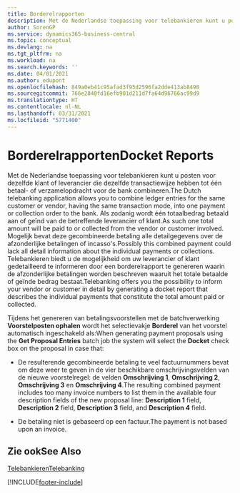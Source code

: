 ```yaml
---
title: Borderelrapporten
description: Met de Nederlandse toepassing voor telebankieren kunt u posten voor dezelfde klant of leverancier die dezelfde transactiewijze hebben tot één betaal- of verzamelopdracht voor de bank combineren.
author: SorenGP
ms.service: dynamics365-business-central
ms.topic: conceptual
ms.devlang: na
ms.tgt_pltfrm: na
ms.workload: na
ms.search.keywords: ''
ms.date: 04/01/2021
ms.author: edupont
ms.openlocfilehash: 849a0eb41c95afad3f95d2596fa2dde413ab8490
ms.sourcegitcommit: 766e2840fd16efb901d211d7fa64d96766ac99d9
ms.translationtype: HT
ms.contentlocale: nl-NL
ms.lasthandoff: 03/31/2021
ms.locfileid: "5771400"
---
```

# <a name="docket-reports"></a><span data-ttu-id="180a9-103">Borderelrapporten</span><span class="sxs-lookup"><span data-stu-id="180a9-103">Docket Reports</span></span>
<span data-ttu-id="180a9-104">Met de Nederlandse toepassing voor telebankieren kunt u posten voor dezelfde klant of leverancier die dezelfde transactiewijze hebben tot één betaal- of verzamelopdracht voor de bank combineren.</span><span class="sxs-lookup"><span data-stu-id="180a9-104">The Dutch telebanking application allows you to combine ledger entries for the same customer or vendor, having the same transaction mode, into one payment or collection order to the bank.</span></span> <span data-ttu-id="180a9-105">Als zodanig wordt één totaalbedrag betaald aan of geïnd van de betreffende leverancier of klant.</span><span class="sxs-lookup"><span data-stu-id="180a9-105">As such one total amount will be paid to or collected from the vendor or customer involved.</span></span> <span data-ttu-id="180a9-106">Mogelijk bevat deze gecombineerde betaling alle detailgegevens over de afzonderlijke betalingen of incasso's.</span><span class="sxs-lookup"><span data-stu-id="180a9-106">Possibly this combined payment could lack all detail information about the individual payments or collections.</span></span> <span data-ttu-id="180a9-107">Telebankieren biedt u de mogelijkheid om uw leverancier of klant gedetailleerd te informeren door een borderelrapport te genereren waarin de afzonderlijke betalingen worden beschreven waaruit het totale betaalde of geïnde bedrag bestaat.</span><span class="sxs-lookup"><span data-stu-id="180a9-107">Telebanking offers you the possibility to inform your vendor or customer in detail by generating a docket report that describes the individual payments that constitute the total amount paid or collected.</span></span>  

<span data-ttu-id="180a9-108">Tijdens het genereren van betalingsvoorstellen met de batchverwerking **Voorstelposten ophalen** wordt het selectievakje **Borderel** van het voorstel automatisch ingeschakeld als:</span><span class="sxs-lookup"><span data-stu-id="180a9-108">When generating payment proposals using the **Get Proposal Entries** batch job the system will select the **Docket** check box on the proposal in case that:</span></span>  

- <span data-ttu-id="180a9-109">De resulterende gecombineerde betaling te veel factuurnummers bevat om deze weer te geven in de vier beschikbare omschrijvingsvelden van de nieuwe voorstelregel: de velden **Omschrijving 1**, **Omschrijving 2**, **Omschrijving 3** en **Omschrijving 4**.</span><span class="sxs-lookup"><span data-stu-id="180a9-109">The resulting combined payment includes too many invoice numbers to list them in the available four description fields of the new proposal line: **Description 1** field, **Description 2** field, **Description 3** field, and **Description 4** field.</span></span>  

- <span data-ttu-id="180a9-110">De betaling niet is gebaseerd op een factuur.</span><span class="sxs-lookup"><span data-stu-id="180a9-110">The payment is not based upon an invoice.</span></span>  

## <a name="see-also"></a><span data-ttu-id="180a9-111">Zie ook</span><span class="sxs-lookup"><span data-stu-id="180a9-111">See Also</span></span>  
 [<span data-ttu-id="180a9-112">Telebankieren</span><span class="sxs-lookup"><span data-stu-id="180a9-112">Telebanking</span></span>](telebanking.md)


[!INCLUDE[footer-include](../../includes/footer-banner.md)]